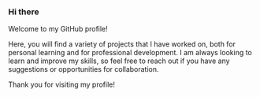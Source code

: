 ### Hi there

Welcome to my GitHub profile!

Here, you will find a variety of projects that I have worked on, both for personal learning and for professional development.
I am always looking to learn and improve my skills, so feel free to reach out if you have any suggestions or opportunities for collaboration. 

Thank you for visiting my profile!

